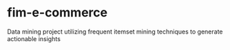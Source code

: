 # fim-e-commerce
Data mining project utilizing frequent itemset mining techniques to generate actionable insights
